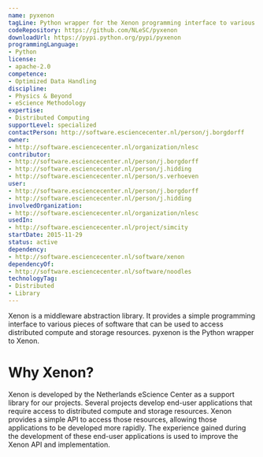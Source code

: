 ```yaml
---
name: pyxenon
tagLine: Python wrapper for the Xenon programming interface to various compute and storage resources.
codeRepository: https://github.com/NLeSC/pyxenon
downloadUrl: https://pypi.python.org/pypi/pyxenon
programmingLanguage:
- Python
license:
- apache-2.0
competence:
- Optimized Data Handling
discipline:
- Physics & Beyond
- eScience Methodology
expertise:
- Distributed Computing
supportLevel: specialized
contactPerson: http://software.esciencecenter.nl/person/j.borgdorff
owner:
- http://software.esciencecenter.nl/organization/nlesc
contributor:
- http://software.esciencecenter.nl/person/j.borgdorff
- http://software.esciencecenter.nl/person/j.hidding
- http://software.esciencecenter.nl/person/s.verhoeven
user:
- http://software.esciencecenter.nl/person/j.borgdorff
- http://software.esciencecenter.nl/person/j.hidding
involvedOrganization:
- http://software.esciencecenter.nl/organization/nlesc
usedIn:
- http://software.esciencecenter.nl/project/simcity
startDate: 2015-11-29
status: active
dependency:
- http://software.esciencecenter.nl/software/xenon
dependencyOf:
- http://software.esciencecenter.nl/software/noodles
technologyTag:
- Distributed
- Library
---
```

Xenon is a middleware abstraction library. It provides a simple
programming interface to various pieces of software that can be used to
access distributed compute and storage resources. pyxenon is the Python
wrapper to Xenon.

# Why Xenon?

Xenon is developed by the Netherlands eScience Center as a support
library for our projects. Several projects develop end-user applications
that require access to distributed compute and storage resources. Xenon
provides a simple API to access those resources, allowing those
applications to be developed more rapidly. The experience gained during
the development of these end-user applications is used to improve the
Xenon API and implementation.
